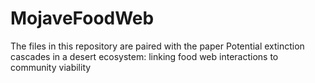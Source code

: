# MojaveFoodWeb
The files in this repository are paired with the paper Potential extinction cascades in a desert ecosystem: linking food web interactions to community viability
